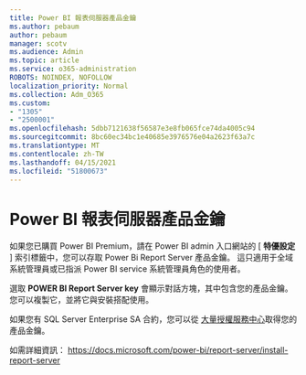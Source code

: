 ```yaml
---
title: Power BI 報表伺服器產品金鑰
ms.author: pebaum
author: pebaum
manager: scotv
ms.audience: Admin
ms.topic: article
ms.service: o365-administration
ROBOTS: NOINDEX, NOFOLLOW
localization_priority: Normal
ms.collection: Adm_O365
ms.custom:
- "1305"
- "2500001"
ms.openlocfilehash: 5dbb7121638f56587e3e8fb065fce74da4005c94
ms.sourcegitcommit: 8bc60ec34bc1e40685e3976576e04a2623f63a7c
ms.translationtype: MT
ms.contentlocale: zh-TW
ms.lasthandoff: 04/15/2021
ms.locfileid: "51800673"
---
```

# <a name="power-bi-report-server-product-key"></a>Power BI 報表伺服器產品金鑰

如果您已購買 Power BI Premium，請在 Power BI admin 入口網站的 [ **特優設定** ] 索引標籤中，您可以存取 Power Bi Report Server 產品金鑰。 這只適用于全域系統管理員或已指派 Power BI service 系統管理員角色的使用者。

選取 **POWER BI Report Server key** 會顯示對話方塊，其中包含您的產品金鑰。 您可以複製它，並將它與安裝搭配使用。

如果您有 SQL Server Enterprise SA 合約，您可以從 [大量授權服務中心](https://www.microsoft.com/Licensing/servicecenter/)取得您的產品金鑰。

如需詳細資訊： https://docs.microsoft.com/power-bi/report-server/install-report-server
